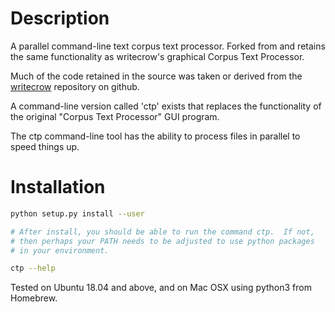 # Description

A parallel command-line text corpus text processor.  Forked from and
retains the same functionality as writecrow's graphical Corpus Text
Processor.

Much of the code retained in the source was taken or derived from the
[writecrow](https://github.com/writecrow/corpus_text_processor) repository on github.

A command-line version called 'ctp' exists that replaces the
functionality of the original "Corpus Text Processor" GUI program.

The ctp command-line tool has the ability to process files in parallel
to speed things up.

# Installation

```bash
python setup.py install --user

# After install, you should be able to run the command ctp.  If not,
# then perhaps your PATH needs to be adjusted to use python packages
# in your environment.

ctp --help
```

Tested on Ubuntu 18.04 and above, and on Mac OSX using python3 from Homebrew.
